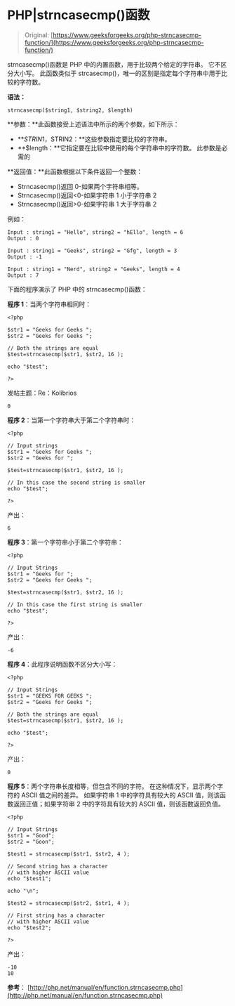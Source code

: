 # PHP|strncasecmp()函数

> Original: [https://www.geeksforgeeks.org/php-strncasecmp-function/](https://www.geeksforgeeks.org/php-strncasecmp-function/)

strncasecmp()函数是 PHP 中的内置函数，用于比较两个给定的字符串。 它不区分大小写。 此函数类似于 strcasecmp()，唯一的区别是指定每个字符串中用于比较的字符数。

**语法：**

```
strncasecmp($string1, $string2, $length)
```

**参数：**此函数接受上述语法中所示的两个参数，如下所示：

*   **$STRIN1，$STRIN2：**这些参数指定要比较的字符串。
*   **$length：**它指定要在比较中使用的每个字符串中的字符数。 此参数是必需的

**返回值：**此函数根据以下条件返回一个整数：

*   Strncasecmp()返回 0-如果两个字符串相等。
*   Strncasecmp()返回<0-如果字符串 1 小于字符串 2
*   Strncasecmp()返回>0-如果字符串 1 大于字符串 2

例如：

```
Input : string1 = "Hello", string2 = "hEllo", length = 6
Output : 0

Input : string1 = "Geeks", string2 = "Gfg", length = 3
Output : -1

Input : string1 = "Nerd", string2 = "Geeks", length = 4
Output : 7

```

下面的程序演示了 PHP 中的 strncasecmp()函数：

**程序 1**：当两个字符串相同时：

```
<?php

$str1 = "Geeks for Geeks ";
$str2 = "Geeks for Geeks ";

// Both the strings are equal
$test=strncasecmp($str1, $str2, 16 ); 

echo "$test"; 

?>
```

发帖主题：Re：Kolibrios

```
0
```

**程序 2**：当第一个字符串大于第二个字符串时：

```
<?php

// Input strings
$str1 = "Geeks for Geeks ";
$str2 = "Geeks for ";

$test=strncasecmp($str1, $str2, 16 ); 

// In this case the second string is smaller
echo "$test"; 

?>
```

产出：

```
6
```

**程序 3**：第一个字符串小于第二个字符串：

```
<?php

// Input Strings
$str1 = "Geeks for ";
$str2 = "Geeks for Geeks ";

$test=strncasecmp($str1, $str2, 16 ); 

// In this case the first string is smaller
echo "$test"; 

?>
```

产出：

```
-6
```

**程序 4**：此程序说明函数不区分大小写：

```
<?php

// Input Strings
$str1 = "GEEKS FOR GEEKS ";
$str2 = "Geeks for Geeks ";

// Both the strings are equal
$test=strncasecmp($str1, $str2, 16 ); 

echo "$test"; 

?>
```

产出：

```
0
```

**程序 5**：两个字符串长度相等，但包含不同的字符。 在这种情况下，显示两个字符的 ASCII 值之间的差异。 如果字符串 1 中的字符具有较大的 ASCII 值，则该函数返回正值；如果字符串 2 中的字符具有较大的 ASCII 值，则该函数返回负值。

```
<?php

// Input Strings 
$str1 = "Good";
$str2 = "Goon";

$test1 = strncasecmp($str1, $str2, 4 ); 

// Second string has a character 
// with higher ASCII value
echo "$test1"; 

echo "\n";

$test2 = strncasecmp($str2, $str1, 4 ); 

// First string has a character 
// with higher ASCII value
echo "$test2"; 

?>
```

产出：

```
-10
10

```

**参考**：
[http://php.net/manual/en/function.strncasecmp.php](http://php.net/manual/en/function.strncasecmp.php)